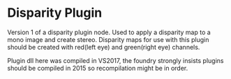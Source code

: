 # Disparity Plugin

Version 1 of a disparity plugin node. Used to apply a disparity map to a mono image and create stereo. Disparity maps for use with this plugin should be created with red(left eye) and green(right eye) channels. 

Plugin dll here was compiled in VS2017, the foundry strongly insists plugins should be compiled in 2015 so recompilation might be in order.

